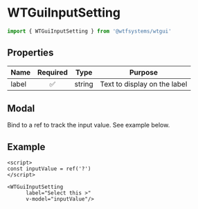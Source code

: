 # WTGuiInputSetting

```ts
import { WTGuiInputSetting } from '@wtfsystems/wtgui'
```

## Properties

| Name  | Required           | Type   | Purpose                      |
|-------|:------------------:|--------|------------------------------|
| label | :white_check_mark: | string | Text to display on the label |

## Modal
Bind to a ref to track the input value.  See example below.

## Example
```vue{2,7}
<script>
const inputValue = ref('?')
</script>

<WTGuiInputSetting
      label="Select this >"
      v-model="inputValue"/>
```
